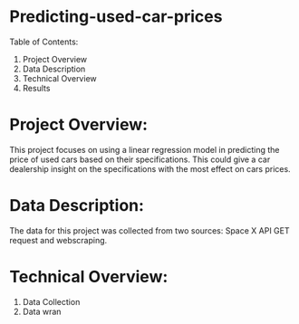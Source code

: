 # Predicting-used-car-prices

Table of Contents:
1. Project Overview
2. Data Description
3. Technical Overview
4. Results

   
# Project Overview:

This project focuses on using a linear regression model in predicting the price of used cars based on their specifications. This could give a car dealership insight on the specifications with the most effect on cars prices. 

# Data Description:

The data for this project was collected from two sources: Space X API GET request and webscraping.


# Technical Overview:
1. Data Collection
2. Data wran

